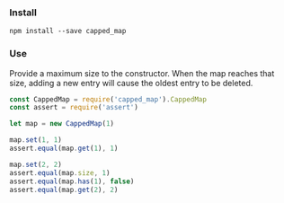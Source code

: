 ### Install

```
npm install --save capped_map
```

### Use

Provide a maximum size to the constructor. When the map reaches that size, adding a new entry will cause the oldest entry to be deleted.

```js
const CappedMap = require('capped_map').CappedMap
const assert = require('assert')

let map = new CappedMap(1)

map.set(1, 1)
assert.equal(map.get(1), 1)

map.set(2, 2)
assert.equal(map.size, 1)
assert.equal(map.has(1), false)
assert.equal(map.get(2), 2)
```
